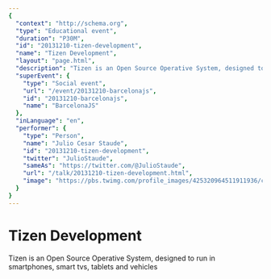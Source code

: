 ```yaml
---
{
  "context": "http://schema.org",
  "type": "Educational event",
  "duration": "P30M",
  "id": "20131210-tizen-development",
  "name": "Tizen Development",
  "layout": "page.html",
  "description": "Tizen is an Open Source Operative System, designed to run in smartphones, smart tvs, tablets and vehicles",
  "superEvent": {
    "type": "Social event",
    "url": "/event/20131210-barcelonajs",
    "id": "20131210-barcelonajs",
    "name": "BarcelonaJS"
  },
  "inLanguage": "en",
  "performer": {
    "type": "Person",
    "name": "Julio Cesar Staude",
    "id": "20131210-tizen-development",
    "twitter": "JulioStaude",
    "sameAs": "https://twitter.com/@JulioStaude",
    "url": "/talk/20131210-tizen-development.html",
    "image": "https://pbs.twimg.com/profile_images/425320964511911936/ccDc0tMe.png"
  }
}
---
```

# Tizen Development

Tizen is an Open Source Operative System, designed to run in smartphones, smart tvs, tablets and vehicles